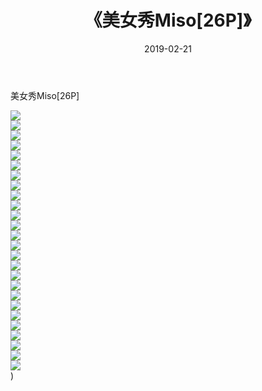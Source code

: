 ﻿---
layout: post
title:  《美女秀Miso[26P]》
date:   2019-02-21
img: http://img.660000.xyz/Sharelink/唯美/2019/美女秀Miso[26P]/000.jpg
categories: [美女, 清纯, 唯美]
---

美女秀Miso[26P]

  ![](http://img.660000.xyz/Sharelink/唯美/2019/美女秀Miso[26P]/001.jpg) <br> ![](http://img.660000.xyz/Sharelink/唯美/2019/美女秀Miso[26P]/002.jpg) <br> ![](http://img.660000.xyz/Sharelink/唯美/2019/美女秀Miso[26P]/003.jpg) <br> ![](http://img.660000.xyz/Sharelink/唯美/2019/美女秀Miso[26P]/004.jpg) <br> ![](http://img.660000.xyz/Sharelink/唯美/2019/美女秀Miso[26P]/005.jpg) <br> ![](http://img.660000.xyz/Sharelink/唯美/2019/美女秀Miso[26P]/006.jpg) <br> ![](http://img.660000.xyz/Sharelink/唯美/2019/美女秀Miso[26P]/007.jpg) <br> ![](http://img.660000.xyz/Sharelink/唯美/2019/美女秀Miso[26P]/008.jpg) <br> ![](http://img.660000.xyz/Sharelink/唯美/2019/美女秀Miso[26P]/009.jpg) <br> ![](http://img.660000.xyz/Sharelink/唯美/2019/美女秀Miso[26P]/010.jpg) <br> ![](http://img.660000.xyz/Sharelink/唯美/2019/美女秀Miso[26P]/011.jpg) <br> ![](http://img.660000.xyz/Sharelink/唯美/2019/美女秀Miso[26P]/012.jpg) <br> ![](http://img.660000.xyz/Sharelink/唯美/2019/美女秀Miso[26P]/013.jpg) <br> ![](http://img.660000.xyz/Sharelink/唯美/2019/美女秀Miso[26P]/014.jpg) <br> ![](http://img.660000.xyz/Sharelink/唯美/2019/美女秀Miso[26P]/015.jpg) <br> ![](http://img.660000.xyz/Sharelink/唯美/2019/美女秀Miso[26P]/016.jpg) <br> ![](http://img.660000.xyz/Sharelink/唯美/2019/美女秀Miso[26P]/017.jpg) <br> ![](http://img.660000.xyz/Sharelink/唯美/2019/美女秀Miso[26P]/018.jpg) <br> ![](http://img.660000.xyz/Sharelink/唯美/2019/美女秀Miso[26P]/019.jpg) <br> ![](http://img.660000.xyz/Sharelink/唯美/2019/美女秀Miso[26P]/020.jpg) <br> ![](http://img.660000.xyz/Sharelink/唯美/2019/美女秀Miso[26P]/021.jpg) <br> ![](http://img.660000.xyz/Sharelink/唯美/2019/美女秀Miso[26P]/022.jpg) <br> ![](http://img.660000.xyz/Sharelink/唯美/2019/美女秀Miso[26P]/023.jpg) <br> ![](http://img.660000.xyz/Sharelink/唯美/2019/美女秀Miso[26P]/024.jpg) <br> ![](http://img.660000.xyz/Sharelink/唯美/2019/美女秀Miso[26P]/025.jpg) <br> ![](http://img.660000.xyz/Sharelink/唯美/2019/美女秀Miso[26P]/026.jpg) <br>) <br>